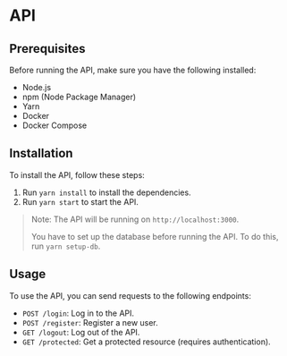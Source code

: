 # API

## Prerequisites

Before running the API, make sure you have the following installed:

- Node.js
- npm (Node Package Manager)
- Yarn
- Docker
- Docker Compose

## Installation

To install the API, follow these steps:

1. Run `yarn install` to install the dependencies.
2. Run `yarn start` to start the API.
> Note: The API will be running on `http://localhost:3000`.
>
> You have to set up the database before running the API. To do this, run `yarn setup-db`.

## Usage

To use the API, you can send requests to the following endpoints:

- `POST /login`: Log in to the API.
- `POST /register`: Register a new user.
- `GET /logout`: Log out of the API.
- `GET /protected`: Get a protected resource (requires authentication).